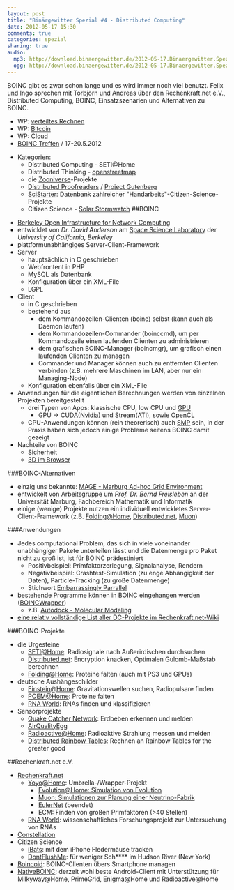 ```yaml
---
layout: post
title: "Binärgewitter Spezial #4 - Distributed Computing"
date: 2012-05-17 15:30
comments: true
categories: spezial
sharing: true
audio:
  mp3: http://download.binaergewitter.de/2012-05-17.Binaergewitter.Spezial.4.mp3
  ogg: http://download.binaergewitter.de/2012-05-17.Binaergewitter.Spezial.4.ogg
---
```

BOINC gibt es zwar schon lange und es wird immer noch viel benutzt. Felix und Ingo sprechen mit Torbjörn und Andreas über den Rechenkraft.net e.V., Distributed Computing, BOINC, Einsatzszenarien und 
Alternativen zu BOINC.

- WP: [verteiltes Rechnen](https://de.wikipedia.org/wiki/Verteiltes_Rechnen)
- WP: [Bitcoin](https://de.wikipedia.org/wiki/Bitcoin )
- WP: [Cloud](https://de.wikipedia.org/wiki/Cloud_Computing )
- [BOINC Treffen](http://www.boinctreffen.de ) / 17-20.5.2012
* Kategorien:
    - Distributed Computing - SETI@Home
    - Distributed Thinking - [openstreetmap]( http://www.openstreetmap.org/ )
     * die [Zooniverse](http://www.zooniverse.org/ )-Projekte
     *  [Distributed Proofreaders](http://www.pgdp.net/c/) / [Project Gutenberg](http://www.gutenberg.org/ )
     *  [SciStarter](http://www.scistarter.com/ ): Datenbank zahlreicher "Handarbeits"-Citizen-Science-Projekte
    - Citizen Science - [Solar Stormwatch](http://www.solarstormwatch.com/ )
##BOINC
- [Berkeley Open Infrastructure for Network Computing](http://boinc.berkeley.edu/ )
- entwicklet von *Dr. David Anderson* am [Space Science Laboratory](http://ssl.berkeley.edu/ ) der *University of California, Berkeley*
- plattformunabhängiges Server-Client-Framework
- Server
  - hauptsächlich in C geschrieben
  - Webfrontent in PHP
  - MySQL als Datenbank
  - Konfiguration über ein XML-File
  - LGPL
- Client
  - in C geschrieben
  - bestehend aus
     - dem Kommandozeilen-Clienten (boinc) selbst (kann auch als Daemon laufen)
     - dem Kommandozeilen-Commander (boinccmd), um per Kommandozeile einen laufenden Clienten zu administrieren
     - dem grafischen BOINC-Manager (boincmgr), um grafisch einen laufenden Clienten zu managen
     - Commander und Manager können auch zu entfernten Clienten verbinden (z.B. mehrere Maschinen im LAN, aber nur ein Managing-Node)
  - Konfiguration ebenfalls über ein XML-File
- Anwendungen für die eigentlichen Berechnungen werden von einzelnen Projekten bereitgestellt
  - drei Typen von Apps: klassische CPU, low CPU und [GPU](https://boinc.berkeley.edu/wiki/GPU_computing )
      * GPU -> [CUDA(Nvidia)](https://en.wikipedia.org/wiki/CUDA ) und Stream(ATI), sowie [OpenCL](https://en.wikipedia.org/wiki/OpenCL )
  - CPU-Anwendungen können (rein theorerisch) auch [SMP]( http://en.wikipedia.org/wiki/Symmetric_multiprocessing ) sein, in der Praxis haben sich jedoch einige Probleme seitens BOINC damit gezeigt
- Nachteile von BOINC
    * Sicherheit
    * [3D im Browser]( http://de.wikipedia.org/wiki/WebGL )

###BOINC-Alternativen
- einzig uns bekannte: [MAGE - Marburg Ad-hoc Grid Environment](http://www.uni-marburg.de/fb12/verteilte_systeme/forschung/grid_tools )
- entwickelt von Arbeitsgruppe um *Prof. Dr. Bernd Freisleben* an der Universität Marburg, Fachbereich Mathematik und Informatik
- einige (wenige) Projekte nutzen ein individuell entwickletes Server-Client-Framework
  (z.B. [Folding@Home](http://folding.stanford.edu/ ), [Distributed.net](http://www.distributed.net/Main_Page ),
  [Muon](http://www.stephenbrooks.org/muon1/ ))
 
###Anwendungen
- Jedes computational Problem, das sich in viele voneinander unabhängiger Pakete unterteilen lässt und die 
  Datenmenge pro Paket nicht zu groß ist, ist für BOINC prädestiniert
  - Positivbeispiel: Primfaktorzerlegung, Signalanalyse, Rendern
  - Negativbeispiel: Crashtest-Simulation (zu enge Abhängigkeit der Daten), Particle-Tracking (zu große Datenmenge)
  - Stichwort [Embarrassingly Parrallel]( http://en.wikipedia.org/wiki/Embarrassingly_parallel )
- bestehende Programme können in BOINC eingehangen werden ([BOINCWrapper](http://boinc.berkeley.edu/trac/wiki/WrapperApp ))
  - z.B. [Autodock - Molecular Modeling]( http://en.wikipedia.org/wiki/AutoDock )
- [eine relativ vollständige List aller DC-Projekte im Rechenkraft.net-Wiki](https://www.rechenkraft.net/wiki/index.php?title=Projekt%C3%BCbersicht )

###BOINC-Projekte
- die Urgesteine
  - [SETI@Home](http://setiathome.berkeley.edu/ ): Radiosignale nach Außerirdischen durchsuchen
  - [Distributed.net](http://www.distributed.net/Main_Page ): Encryption knacken, Optimalen 
    Gulomb-Maßstab berechnen
  - [Folding@Home](http://folding.stanford.edu ): Proteine falten (auch mit PS3 und GPUs)
- deutsche Aushängeschilder
  - [Einstein@Home](http://einstein.phys.uwm.edu/ ): Gravitationswellen suchen, Radiopulsare finden
  - [POEM@Home](http://boinc.fzk.de/poem/ ): Proteine falten
  - [RNA World](http://www.rnaworld.de/rnaworld/ ): RNAs finden und klassifizieren
- Sensorprojekte
  - [Quake Catcher Network](http://qcn.stanford.edu/ ): Erdbeben erkennen und melden
  - [AirQualityEgg]( http://www.kickstarter.com/projects/edborden/air-quality-egg )
  - [Radioactive@Home](http://radioactiveathome.org/boinc/ ): Radioaktive Strahlung messen und melden
  - [Distributed Rainbow Tables]( http://www.freerainbowtables.com/ ): Rechnen an Rainbow Tables for the greater good

##Rechenkraft.net e.V.
- [Rechenkraft.net](http://rechenkraft.net)
   - [Yoyo@Home](http://www.rechenkraft.net/yoyo/ ): Umbrella-/Wrapper-Projekt
     - [Evolution@Home: Simulation von Evolution](http://www.evolutionary-research.net/ )
     - [Muon: Simulationen zur Planung einer Neutrino-Fabrik](http://www.stephenbrooks.org/muon1/ )
     - [EulerNet]( http://euler.free.fr/details.htm ) (beendet)
     - ECM: Finden von großen Primfaktoren (>40 Stellen)
   - [RNA World](http://www.rnaworld.de/rnaworld ): wissenschaftliches Forschungsprojekt zur Untersuchung von RNAs
 - [Constellation](http://aerospaceresearch.net/constellation/ )
 - Citizen Science
   - [iBats](http://www.ibats.org.uk ): mit dem iPhone Fledermäuse tracken
   - [DontFlushMe](http://www.dontflush.me): für weniger Sch\*\*\*\* im Hudson River (New York)
 - [Boincoid]( http://boincoid.sourceforge.net/ ): BOINC-Clienten übers Smartphone managen
 - [NativeBOINC]( http://krzyszp.info/index.php?option=com_content&view=article&id=29:nativeboinc-for-android&catid=7:linux&Itemid=6 ): derzeit wohl beste Android-Client mit Unterstützung für Milkyway@Home, PrimeGrid, Enigma@Home und Radioactive@Home


